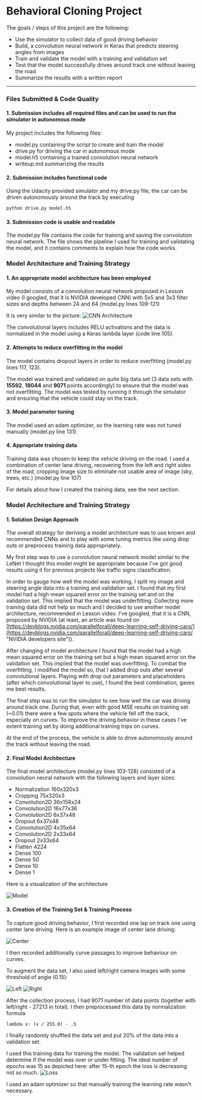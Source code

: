# **Behavioral Cloning Project**

The goals / steps of this project are the following:
* Use the simulator to collect data of good driving behavior
* Build, a convolution neural network in Keras that predicts steering angles from images
* Train and validate the model with a training and validation set
* Test that the model successfully drives around track one without leaving the road
* Summarize the results with a written report

---
### Files Submitted & Code Quality

#### 1. Submission includes all required files and can be used to run the simulator in autonomous mode

My project includes the following files:
* model.py containing the script to create and train the model
* drive.py for driving the car in autonomous mode
* model.h5 containing a trained convolution neural network 
* writeup.md summarizing the results

#### 2. Submission includes functional code
Using the Udacity provided simulator and my drive.py file, the car can be driven autonomously around the track by executing 
```sh
python drive.py model.h5
```

#### 3. Submission code is usable and readable

The model.py file contains the code for training and saving the convolution neural network. The file shows the pipeline I used for training and validating the model, and it contains comments to explain how the code works.

### Model Architecture and Training Strategy

#### 1. An appropriate model architecture has been employed

My model consists of a convolution neural network proposed in Lesson video (I googled, that it is NVIDIA developed CNN) with 5x5 and 3x3 filter sizes and depths between 24 and 64 (model.py lines 109-121)

It is very similar to the picture:
![CNN Architecture](images/cnn-architecture-624x890.png)

The convolutional layers includes RELU activations and the data is normalized in the model using a Keras lambda layer (code line 105). 

#### 2. Attempts to reduce overfitting in the model

The model contains dropout layers in order to reduce overfitting (model.py lines 117, 123). 

The model was trained and validated on quite big data set (3 data sets with **15592**, **18044** and **9071** points accordingly) to ensure that the model was not overfitting. The model was tested by running it through the simulator and ensuring that the vehicle could stay on the track.

#### 3. Model parameter tuning

The model used an adam optimizer, so the learning rate was not tuned manually (model.py line 131).

#### 4. Appropriate training data

Training data was chosen to keep the vehicle driving on the road. I used a combination of center lane driving, recovering from the left and right sides of the road, cropping image size to eliminate not usable area of image (sky, trees, etc.) (model.py line 107) 

For details about how I created the training data, see the next section. 

### Model Architecture and Training Strategy

#### 1. Solution Design Approach

The overall strategy for deriving a model architecture was to use known and recommended CNNs and to play with some tuning metrics like using drop outs or preprocess training data appropriately.

My first step was to use a convolution neural network model similar to the LeNet I thought this model might be appropriate because I've got good results using it for previous projects like traffic signs classification.

In order to gauge how well the model was working, I split my image and steering angle data into a training and validation set. I found that my first model had a high mean squared error on the training set and on the validation set. This implied that the model was underfitting. Collecting more training data did not help so much and I decided to use another model architecture, recommended in Lesson video. I've googled, that it is a CNN, proposed by NVIDIA (at least, an article was found on [https://devblogs.nvidia.com/parallelforall/deep-learning-self-driving-cars/](https://devblogs.nvidia.com/parallelforall/deep-learning-self-driving-cars/ "NVIDIA developers site")). 

After changing of model architecture I found that the model had a high mean squared error on the training set but a high mean squared error on the validation set. This implied that the model was overfitting. 
To combat the overfitting, I modified the model so, that I added drop outs after several convolutional layers. Playing with drop out parameters and placeholders (after which convolutional layer to use), I found the best combination, gaves me best results.

The final step was to run the simulator to see how well the car was driving around track one.
During that, even with good MSE results on training set (~0.01) there were a few spots where the vehicle fell off the track, especially on curves. To improve the driving behavior in these cases I've extent training set by doing additional training trips on curves.

At the end of the process, the vehicle is able to drive autonomously around the track without leaving the road.

#### 2. Final Model Architecture

The final model architecture (model.py lines 103-128) consisted of a convolution neural network with the following layers and layer sizes:
- Normalization 160x320x3
- Cropping 75x320x3
- Convolution2D 36x158x24
- Convolution2D 16x77x36
- Convolution2D 6x37x48
- Dropout 6x37x48
- Convolution2D 4x35x64
- Convolution2D 2x33x64
- Dropout 2x33x64
- Flatten 4224
- Dense 100
- Dense 50
- Dense 10
- Dense 1

Here is a visualization of the architecture

![Model](images/model.png)

#### 3. Creation of the Training Set & Training Process

To capture good driving behavior, I first recorded one lap on track one using center lane driving. Here is an example image of center lane driving:

![Center](images/center_2017_08_28_16_20_10_116.jpg)

I then recorded additionally curve passages to improve behaviour on curves.

To augment the data set, I also used left/right camera images with some threshold of angle (0.15):

![Left](images/left_2017_08_28_16_24_23_163.jpg)
![Right](images/right_2017_08_28_16_24_23_962.jpg)

After the collection process, I had 9071 number of data points (together with left/right - 27213 in total). I then preprocessed this data by normalization formula
```
lambda x: (x / 255.0) - .5
```

I finally randomly shuffled the data set and put 20% of the data into a validation set. 

I used this training data for training the model. The validation set helped determine if the model was over or under fitting. The ideal number of epochs was 15 as depicted here:
after 15-th epoch the loss is decreasing not so much.
![Loss](images/loss-stat.png)

I used an adam optimizer so that manually training the learning rate wasn't necessary.

